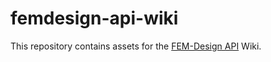 # femdesign-api-wiki
This repository contains assets for the [FEM-Design API](https://github.com/strusoft/femdesign-api) Wiki.

